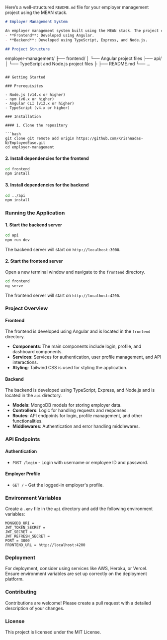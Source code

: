 Here’s a well-structured `README.md` file for your employer management project using the MEAN stack.

```markdown
# Employer Management System

An employer management system built using the MEAN stack. The project consists of two main parts:
- **Frontend**: Developed using Angular.
- **Backend**: Developed using TypeScript, Express, and Node.js.

## Project Structure

```
employer-management/
├── frontend/
│   └── Angular project files
├── api/
│   └── TypeScript and Node.js project files
├
├── README.md
└── ...
```

## Getting Started

### Prerequisites

- Node.js (v14.x or higher)
- npm (v6.x or higher)
- Angular CLI (v12.x or higher)
- TypeScript (v4.x or higher)

### Installation

#### 1. Clone the repository

```bash
git clone git remote add origin https://github.com/Krishnadas-N/EmployeeEase.git
cd employer-management
```

#### 2. Install dependencies for the frontend

```bash
cd frontend
npm install
```

#### 3. Install dependencies for the backend

```bash
cd ../api
npm install
```

### Running the Application

#### 1. Start the backend server

```bash
cd api
npm run dev
```

The backend server will start on `http://localhost:3000`.

#### 2. Start the frontend server

Open a new terminal window and navigate to the `frontend` directory.

```bash
cd frontend
ng serve
```

The frontend server will start on `http://localhost:4200`.

### Project Overview

#### Frontend

The frontend is developed using Angular and is located in the `frontend` directory.

- **Components**: The main components include login, profile, and dashboard components.
- **Services**: Services for authentication, user profile management, and API interactions.
- **Styling**: Tailwind CSS is used for styling the application.

#### Backend

The backend is developed using TypeScript, Express, and Node.js and is located in the `api` directory.

- **Models**: MongoDB models for storing employer data.
- **Controllers**: Logic for handling requests and responses.
- **Routes**: API endpoints for login, profile management, and other functionalities.
- **Middlewares**: Authentication and error handling middlewares.

### API Endpoints

#### Authentication

- `POST /login` - Login with username or employee ID and password.

#### Employer Profile

- `GET /` - Get the logged-in employer's profile.

### Environment Variables

Create a `.env` file in the `api` directory and add the following environment variables:

```
MONGODB_URI = 
JWT_TOKEN_SECRET = 
JWT_SECRET = 
JWT_REFRESH_SECRET =
PORT = 3000
FRONTEND_URL = http://localhost:4200
```

### Deployment

For deployment, consider using services like AWS, Heroku, or Vercel. Ensure environment variables are set up correctly on the deployment platform.

### Contributing

Contributions are welcome! Please create a pull request with a detailed description of your changes.

### License

This project is licensed under the MIT License.
